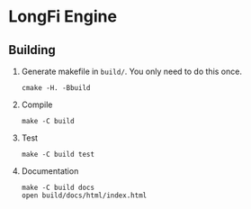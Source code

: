 # LongFi Engine

## Building

1. Generate makefile in `build/`. You only need to do this once.
   ```
   cmake -H. -Bbuild
   ```
1. Compile
   ```
   make -C build
   ```
1. Test
   ```
   make -C build test
   ```
1. Documentation
   ```
   make -C build docs
   open build/docs/html/index.html
   ```
